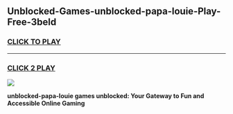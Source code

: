 
## Unblocked-Games-unblocked-papa-louie-Play-Free-3beld
<h3>
<a href="https://premium76.site?title=unblocked-papa-louie&ref=12A">CLICK TO PLAY</a></h3>
<hr>

<h3>
<a href="https://premium76.site?title=unblocked-papa-louie&ref=12A">CLICK 2 PLAY</a>
  
</h3>

<a href="https://premium76.site?title=unblocked-papa-louie&ref=12A"><img src="https://clearcache.store/games.png"></a>


**unblocked-papa-louie games unblocked: Your Gateway to Fun and Accessible Online Gaming**
